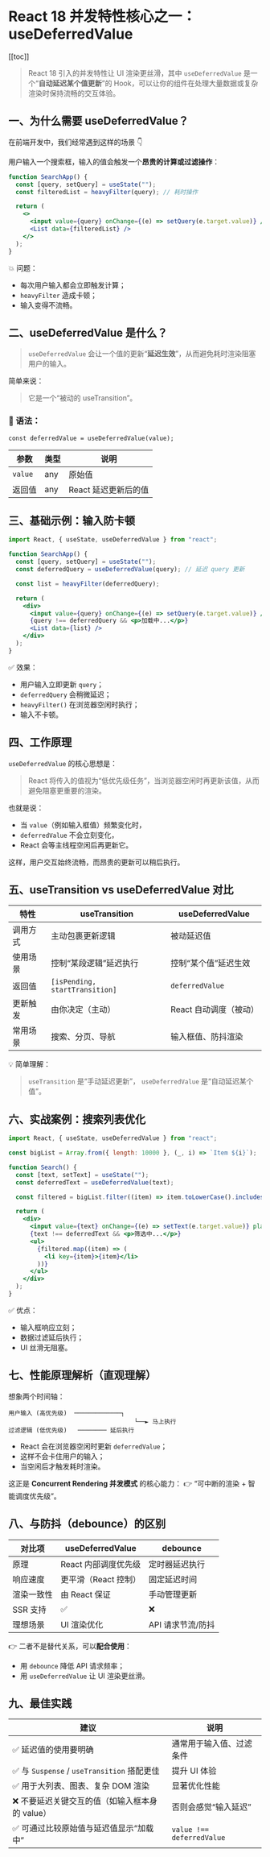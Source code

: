 # React 18 并发特性核心之一：useDeferredValue

[[toc]]

> React 18 引入的并发特性让 UI 渲染更丝滑，其中 `useDeferredValue` 是一个“**自动延迟某个值更新**”的 Hook，可以让你的组件在处理大量数据或复杂渲染时保持流畅的交互体验。

## 一、为什么需要 useDeferredValue？

在前端开发中，我们经常遇到这样的场景 👇

用户输入一个搜索框，输入的值会触发一个**昂贵的计算或过滤操作**：

```jsx
function SearchApp() {
  const [query, setQuery] = useState("");
  const filteredList = heavyFilter(query); // 耗时操作

  return (
    <>
      <input value={query} onChange={(e) => setQuery(e.target.value)} />
      <List data={filteredList} />
    </>
  );
}
```

💥 问题：

- 每次用户输入都会立即触发计算；
- `heavyFilter` 造成卡顿；
- 输入变得不流畅。

## 二、useDeferredValue 是什么？

> `useDeferredValue` 会让一个值的更新“**延迟生效**”，从而避免耗时渲染阻塞用户的输入。

简单来说：

> 它是一个“被动的 useTransition”。

### 📘 语法：

```tsx
const deferredValue = useDeferredValue(value);
```

| 参数    | 类型 | 说明                 |
| ------- | ---- | -------------------- |
| `value` | any  | 原始值               |
| 返回值  | any  | React 延迟更新后的值 |

## 三、基础示例：输入防卡顿

```jsx
import React, { useState, useDeferredValue } from "react";

function SearchApp() {
  const [query, setQuery] = useState("");
  const deferredQuery = useDeferredValue(query); // 延迟 query 更新

  const list = heavyFilter(deferredQuery);

  return (
    <div>
      <input value={query} onChange={(e) => setQuery(e.target.value)} />
      {query !== deferredQuery && <p>加载中...</p>}
      <List data={list} />
    </div>
  );
}
```

✅ 效果：

- 用户输入立即更新 `query`；
- `deferredQuery` 会稍微延迟；
- `heavyFilter()` 在浏览器空闲时执行；
- 输入不卡顿。

## 四、工作原理

`useDeferredValue` 的核心思想是：

> React 将传入的值视为“低优先级任务”，当浏览器空闲时再更新该值，从而避免阻塞更重要的渲染。

也就是说：

- 当 `value`（例如输入框值）频繁变化时，
- `deferredValue` 不会立刻变化，
- React 会等主线程空闲后再更新它。

这样，用户交互始终流畅，而昂贵的更新可以稍后执行。

## 五、useTransition vs useDeferredValue 对比

| 特性     | useTransition                  | useDeferredValue       |
| -------- | ------------------------------ | ---------------------- |
| 调用方式 | 主动包裹更新逻辑               | 被动延迟值             |
| 使用场景 | 控制“某段逻辑”延迟执行         | 控制“某个值”延迟生效   |
| 返回值   | `[isPending, startTransition]` | `deferredValue`        |
| 更新触发 | 由你决定（主动）               | React 自动调度（被动） |
| 常用场景 | 搜索、分页、导航               | 输入框值、防抖渲染     |

💡 简单理解：

> `useTransition` 是“手动延迟更新”， `useDeferredValue` 是“自动延迟某个值”。

## 六、实战案例：搜索列表优化

```jsx
import React, { useState, useDeferredValue } from "react";

const bigList = Array.from({ length: 10000 }, (_, i) => `Item ${i}`);

function Search() {
  const [text, setText] = useState("");
  const deferredText = useDeferredValue(text);

  const filtered = bigList.filter((item) => item.toLowerCase().includes(deferredText.toLowerCase()));

  return (
    <div>
      <input value={text} onChange={(e) => setText(e.target.value)} placeholder="输入搜索关键字" />
      {text !== deferredText && <p>筛选中...</p>}
      <ul>
        {filtered.map((item) => (
          <li key={item}>{item}</li>
        ))}
      </ul>
    </div>
  );
}
```

✅ 优点：

- 输入框响应立刻；
- 数据过滤延后执行；
- UI 丝滑无阻塞。

## 七、性能原理解析（直观理解）

想象两个时间轴：

```
用户输入 (高优先级)  ─────────────┐
                                   └──► 马上执行
过滤逻辑 (低优先级)   ──────── 延后执行
```

- React 会在浏览器空闲时更新 `deferredValue`；
- 这样不会卡住用户的输入；
- 当空闲后才触发耗时渲染。

这正是 **Concurrent Rendering 并发模式** 的核心能力： 👉 “可中断的渲染 + 智能调度优先级”。

## 八、与防抖（debounce）的区别

| 对比项     | useDeferredValue     | debounce          |
| ---------- | -------------------- | ----------------- |
| 原理       | React 内部调度优先级 | 定时器延迟执行    |
| 响应速度   | 更平滑（React 控制） | 固定延迟时间      |
| 渲染一致性 | 由 React 保证        | 手动管理更新      |
| SSR 支持   | ✅                   | ❌                |
| 理想场景   | UI 渲染优化          | API 请求节流/防抖 |

👉 二者不是替代关系，可以**配合使用**：

- 用 `debounce` 降低 API 请求频率；
- 用 `useDeferredValue` 让 UI 渲染更丝滑。

## 九、最佳实践

| 建议                                            | 说明                      |
| ----------------------------------------------- | ------------------------- |
| ✅ 延迟值的使用要明确                           | 通常用于输入值、过滤条件  |
| ✅ 与 `Suspense` / `useTransition` 搭配更佳     | 提升 UI 体验              |
| ✅ 用于大列表、图表、复杂 DOM 渲染              | 显著优化性能              |
| ❌ 不要延迟关键交互的值（如输入框本身的 value） | 否则会感觉“输入延迟”      |
| ✅ 可通过比较原始值与延迟值显示“加载中”         | `value !== deferredValue` |
